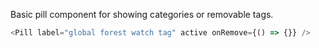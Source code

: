 Basic pill component for showing categories or removable tags.

```js
<Pill label="global forest watch tag" active onRemove={() => {}} />
```